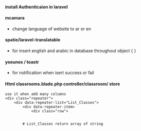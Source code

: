 #### install Authenticaion in laravel

#### mcamara

* change language of website to ar or en

#### spatie/laravel-translatable

* for insert english and arabic in database throughout object { }

#### yoeunes / toastr

* for notification when isert success or fail
#### Html   classrooms.blade.php   controller/classroom/ store
```angular2html
use it when add many columns
<div class="repeater">
    <div data-repeater-list="List_Classes">
        <div data-repeater-item>
            <div class="row">

        
        # List_Classes return array of string
```
